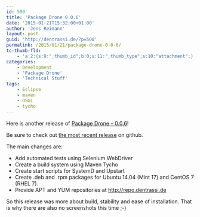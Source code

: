 ```yaml
---
id: 500
title: 'Package Drone 0.0.6'
date: '2015-01-21T15:32:00+01:00'
author: 'Jens Reimann'
layout: post
guid: 'http://dentrassi.de/?p=500'
permalink: /2015/01/21/package-drone-0-0-6/
tc-thumb-fld:
    - 'a:2:{s:9:"_thumb_id";b:0;s:11:"_thumb_type";s:10:"attachment";}'
categories:
    - Development
    - 'Package Drone'
    - 'Technical Stuff'
tags:
    - Eclipse
    - maven
    - OSGi
    - tycho
---
```


Here is another release of [Package Drone – 0.0.6](https://github.com/ctron/package-drone/releases/tag/v0.0.6)!

Be sure to check out [the most recent release](https://github.com/ctron/package-drone/releases) on github.

The main changes are:

- Add automated tests using Selenium WebDriver
- Create a build system using Maven Tycho
- Create start scripts for SystemD and Upstart
- Create .deb and .rpm packages for Ubuntu 14.04 (Mint 17) and CentOS 7 (RHEL 7).
- Provide APT and YUM repositories at <http://repo.dentrassi.de>

So this release was more about build, stability and ease of installation. That is why there are also no screenshots this time ;-)